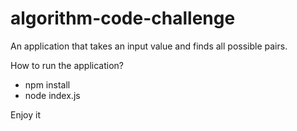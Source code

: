 # algorithm-code-challenge

An application that takes an input value and finds all possible pairs.

How to run the application?

- npm install
- node index.js

Enjoy it
